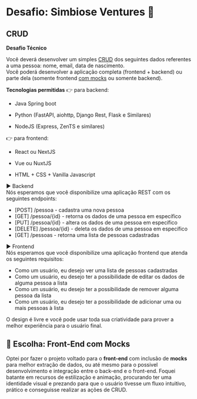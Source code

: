# Desafio: Simbiose Ventures :milky_way:

## CRUD
**Desafio Técnico**

Você deverá desenvolver um simples [CRUD](https://developer.mozilla.org/pt-BR/docs/Glossary/CRUD#:~:text=CRUD%20%28Create%2C%20Read%2C%20Update,opera%C3%A7%C3%B5es%20b%C3%A1sicas%20de%20armazenamento%20persistente. "https://developer.mozilla.org/pt-BR/docs/Glossary/CRUD#:~:text=CRUD%20%28Create%2C%20Read%2C%20Update,opera%C3%A7%C3%B5es%20b%C3%A1sicas%20de%20armazenamento%20persistente.") dos seguintes dados referentes a uma pessoa: nome, email, data de nascimento.    
Você poderá desenvolver a aplicação completa (frontend + backend) ou parte dela (somente frontend [com mocks](https://dev.to/devneto/produtividade-com-a-utilizacao-de-mocks-3enc "https://dev.to/devneto/produtividade-com-a-utilizacao-de-mocks-3enc") ou somente backend).
  
**Tecnologias permitidas**
👉 para backend:

-   Java Spring boot
    
-   Python (FastAPI, aiohttp, Django Rest, Flask e Similares)
    
-   NodeJS (Express, ZenTS e similares)

👉 para frontend:

-   React ou NextJS
    
-   Vue ou NuxtJS
    
-   HTML + CSS + Vanilla Javascript
  


▶️ Backend  
Nós esperamos que você disponibilize uma aplicação REST com os seguintes endpoints:
-   [POST]  /pessoa - cadastra uma nova pessoa    
-   [GET]  /pessoa/{id} - retorna os dados de uma pessoa em específico    
-   [PUT]  /pessoa/{id} - altera os dados de uma pessoa em específico    
-   [DELETE]  /pessoa/{id} - deleta os dados de uma pessoa em específico    
-   [GET]  /pessoas - retorna uma lista de pessoas cadastradas
    

  
  

▶️ Frontend  
Nós esperamos que você disponibilize uma aplicação frontend que atenda os seguintes requisitos:
-   Como um usuário, eu desejo ver uma lista de pessoas cadastradas    
-   Como um usuário, eu desejo ter a possibilidade de editar os dados de alguma pessoa a lista    
-   Como um usuário, eu desejo ter a possibilidade de remover alguma pessoa da lista    
-   Como um usuário, eu desejo ter a possibilidade de adicionar uma ou mais pessoas à lista    

O design é livre e você pode usar toda sua criatividade para prover a melhor experiência para o usuário final.


## 👾 Escolha: Front-End com Mocks

Optei por fazer o projeto voltado para o **front-end** com inclusão de **mocks** para melhor extração de dados, ou até mesmo para o possivel desenvolvimento e integração entre o back-end e o front-end. Foquei batante em recursos de estilização e animação, procurando ter uma identidade visual e  prezando para que o usuário tivesse um fluxo intuitivo, prático e conseguisse realizar as ações de CRUD. 
